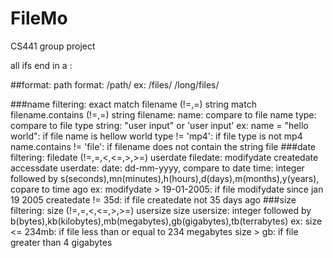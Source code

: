 # FileMo
CS441 group project

all ifs end in a :

##format:
path format: /path/
	ex:
		/files/
		/long/files/

###name filtering:
	exact match
		filename (!=,=) string
	match
		filename.contains (!=,=) string
	filename:
		name: compare to file name
		type: compare to file type
	string: "user input" or 'user input'
	ex:
		name = "hello world":			if file name is hellow world
		type != 'mp4':					if file type is not mp4
		name.contains != 'file':		if filename does not contain the string file
###date filtering:
	filedate (!=,=,<,<=,>,>=) userdate
	filedate:
		modifydate
		createdate
		accessdate
	userdate:
		date: dd-mm-yyyy, compare to date
		time: integer followed by s(seconds),mn(minutes),h(hours),d(days),m(months),y(years), copare to time ago
	ex:
		modifydate > 19-01-2005:		if file modifydate since jan 19 2005
		createdate != 35d:				if file createdate not 35 days ago
###size filtering:
		size (!=,=,<,<=,>,>=) usersize
	size
	usersize: integer followed by b(bytes),kb(kilobytes),mb(megabytes),gb(gigabytes),tb(terrabytes)
	ex:
		size <= 234mb:		if file less than or equal to 234 megabytes
		size > gb:			if file greater than 4 gigabytes
		